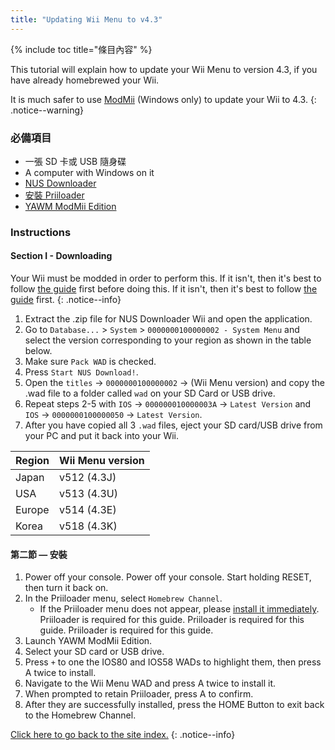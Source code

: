 ```yaml
---
title: "Updating Wii Menu to v4.3"
---
```


{% include toc title="條目內容" %}

This tutorial will explain how to update your Wii Menu to version 4.3, if you have already homebrewed your Wii.

It is much safer to use [ModMii](modmii) (Windows only) to update your Wii to 4.3.
{: .notice--warning}

### 必備項目

* 一張 SD 卡或 USB 隨身碟
* A computer with Windows on it
* [NUS Downloader](https://github.com/WiiDatabase/nusdownloader/releases/latest)
* [安裝 Priiloader](priiloader)
* [YAWM ModMii Edition](https://oscwii.org/library/app/yawmme)

### Instructions

#### Section I - Downloading

Your Wii must be modded in order to perform this. If it isn't, then it's best to follow [the guide](get-started) first before doing this. If it isn't, then it's best to follow [the guide](get-started) first.
{: .notice--info}

1. Extract the .zip file for NUS Downloader Wii and open the application.
1. Go to `Database...` > `System` > `0000000100000002 - System Menu` and select the version corresponding to your region as shown in the table below.
1. Make sure `Pack WAD` is checked.
1. Press `Start NUS Download!`.
1. Open the `titles` -> `0000000100000002` -> (Wii Menu version) and copy the .wad file to a folder called `wad` on your SD Card or USB drive.
1. Repeat steps 2-5 with `IOS` -> `000000010000003A` -> `Latest Version` and `IOS` -> `0000000100000050` -> `Latest Version`.
1. After you have copied all 3 `.wad` files, eject your SD card/USB drive from your PC and put it back into your Wii.

| Region | Wii Menu version |
| ------ | ---------------- |
| Japan  | v512 (4.3J)      |
| USA    | v513 (4.3U)      |
| Europe | v514 (4.3E)      |
| Korea  | v518 (4.3K)      |

#### 第二節 — 安裝

1. Power off your console. Power off your console. Start holding RESET, then turn it back on.
1. In the Priiloader menu, select `Homebrew Channel`.
    * If the Priiloader menu does not appear, please [install it immediately](priiloader). Priiloader is required for this guide. Priiloader is required for this guide. Priiloader is required for this guide.
1. Launch YAWM ModMii Edition.
1. Select your SD card or USB drive.
1. Press `+` to one the IOS80 and IOS58 WADs to highlight them, then press A twice to install.
1. Navigate to the Wii Menu WAD and press A twice to install it.
1. When prompted to retain Priiloader, press A to confirm.
1. After they are successfully installed, press the HOME Button to exit back to the Homebrew Channel.

[Click here to go back to the site index.](site-navigation)
{: .notice--info}
